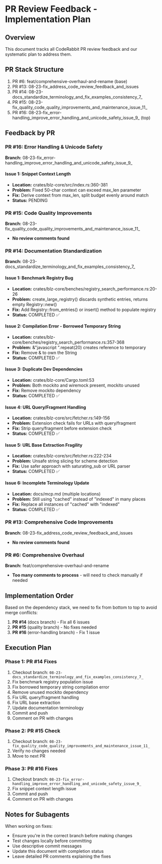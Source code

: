 # PR Review Feedback - Implementation Plan

## Overview
This document tracks all CodeRabbit PR review feedback and our systematic plan to address them.

## PR Stack Structure
1. PR #6: feat/comprehensive-overhaul-and-rename (base)
2. PR #13: 08-23-fix_address_code_review_feedback_and_issues
3. PR #14: 08-23-docs_standardize_terminology_and_fix_examples_consistency_7_
4. PR #15: 08-23-fix_quality_code_quality_improvements_and_maintenance_issue_11_
5. PR #16: 08-23-fix_error-handling_improve_error_handling_and_unicode_safety_issue_9_ (top)

## Feedback by PR

### PR #16: Error Handling & Unicode Safety
**Branch:** 08-23-fix_error-handling_improve_error_handling_and_unicode_safety_issue_9_

#### Issue 1: Snippet Context Length
- **Location:** crates/blz-core/src/index.rs:360-381
- **Problem:** Fixed 50-char context can exceed max_len parameter
- **Fix:** Derive context from max_len, split budget evenly around match
- **Status:** PENDING

### PR #15: Code Quality Improvements  
**Branch:** 08-23-fix_quality_code_quality_improvements_and_maintenance_issue_11_
- **No review comments found**

### PR #14: Documentation Standardization
**Branch:** 08-23-docs_standardize_terminology_and_fix_examples_consistency_7_

#### Issue 1: Benchmark Registry Bug
- **Location:** crates/blz-core/benches/registry_search_performance.rs:20-26
- **Problem:** create_large_registry() discards synthetic entries, returns empty Registry::new()
- **Fix:** Add Registry::from_entries() or insert() method to populate registry
- **Status:** COMPLETED ✅

#### Issue 2: Compilation Error - Borrowed Temporary String
- **Location:** crates/blz-core/benches/registry_search_performance.rs:357-368
- **Problem:** &"javascript ".repeat(20) creates reference to temporary
- **Fix:** Remove & to own the String
- **Status:** COMPLETED ✅

#### Issue 3: Duplicate Dev Dependencies
- **Location:** crates/blz-core/Cargo.toml:53
- **Problem:** Both mockito and wiremock present, mockito unused
- **Fix:** Remove mockito dependency
- **Status:** COMPLETED ✅

#### Issue 4: URL Query/Fragment Handling
- **Location:** crates/blz-core/src/fetcher.rs:149-156
- **Problem:** Extension check fails for URLs with query/fragment
- **Fix:** Strip query/fragment before extension check
- **Status:** COMPLETED ✅

#### Issue 5: URL Base Extraction Fragility
- **Location:** crates/blz-core/src/fetcher.rs:222-234
- **Problem:** Unsafe string slicing for scheme detection
- **Fix:** Use safer approach with saturating_sub or URL parser
- **Status:** COMPLETED ✅

#### Issue 6: Incomplete Terminology Update
- **Location:** docs/mcp.md (multiple locations)
- **Problem:** Still using "cached" instead of "indexed" in many places
- **Fix:** Replace all instances of "cached" with "indexed"
- **Status:** COMPLETED ✅

### PR #13: Comprehensive Code Improvements
**Branch:** 08-23-fix_address_code_review_feedback_and_issues
- **No review comments found**

### PR #6: Comprehensive Overhaul
**Branch:** feat/comprehensive-overhaul-and-rename
- **Too many comments to process** - will need to check manually if needed

## Implementation Order

Based on the dependency stack, we need to fix from bottom to top to avoid merge conflicts:

1. **PR #14** (docs branch) - Fix all 6 issues
2. **PR #15** (quality branch) - No fixes needed
3. **PR #16** (error-handling branch) - Fix 1 issue

## Execution Plan

### Phase 1: PR #14 Fixes
1. Checkout branch: `08-23-docs_standardize_terminology_and_fix_examples_consistency_7_`
2. Fix benchmark registry population issue
3. Fix borrowed temporary string compilation error
4. Remove unused mockito dependency
5. Fix URL query/fragment handling
6. Fix URL base extraction
7. Update documentation terminology
8. Commit and push
9. Comment on PR with changes

### Phase 2: PR #15 Check
1. Checkout branch: `08-23-fix_quality_code_quality_improvements_and_maintenance_issue_11_`
2. Verify no changes needed
3. Move to next PR

### Phase 3: PR #16 Fixes
1. Checkout branch: `08-23-fix_error-handling_improve_error_handling_and_unicode_safety_issue_9_`
2. Fix snippet context length issue
3. Commit and push
4. Comment on PR with changes

## Notes for Subagents

When working on fixes:
- Ensure you're in the correct branch before making changes
- Test changes locally before committing
- Use descriptive commit messages
- Update this document with completion status
- Leave detailed PR comments explaining the fixes